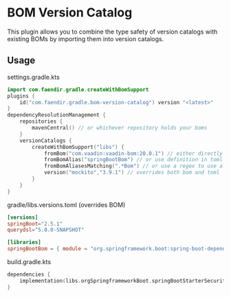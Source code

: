 # BOM Version Catalog

This plugin allows you to combine the type safety of version catalogs with existing BOMs by importing them into version catalogs.

## Usage

settings.gradle.kts

```kotlin
import com.faendir.gradle.createWithBomSupport
plugins {
    id("com.faendir.gradle.bom-version-catalog") version "<latest>"
}
dependencyResolutionManagement {
    repositories {
        mavenCentral() // or whichever repository holds your boms
    }
    versionCatalogs {
        createWithBomSupport("libs") {
            fromBom("com.vaadin:vaadin-bom:20.0.1") // either directly specify your bom
            fromBomAlias("springBootBom") // or use definition in toml
            fromBomAliasesMatching(".*Bom") // or use a regex to use all aliases matching it from toml
            version("mockito","3.9.1") // overrides both bom and toml
        }
    }
}
```

gradle/libs.versions.toml (overrides BOM)

```toml
[versions]
springBoot="2.5.1"
querydsl="5.0.0-SNAPSHOT"

[libraries]
springBootBom = { module = "org.springframework.boot:spring-boot-dependencies", version.ref = "springBoot" }
```

build.gradle.kts
```kotlin
dependencies {
    implementation(libs.orgSpringframeworkBoot.springBootStarterSecurity) // now you can add any dependency from your bom in a typesafe manner
}
```